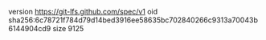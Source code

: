 version https://git-lfs.github.com/spec/v1
oid sha256:6c78721f784d79d14bed3916ee58635bc702840266c9313a70043b6144904cd9
size 9125
